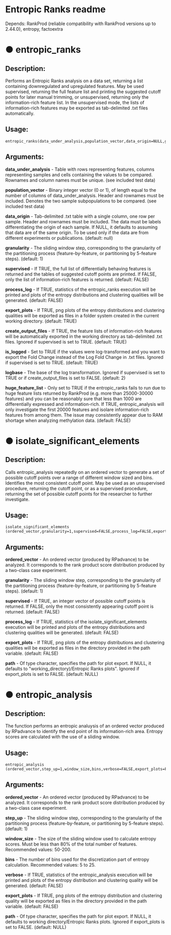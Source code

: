 # Entropic Ranks readme

Depends:
RankProd (reliable compatibility with RankProd versions up to 2.44.0), entropy, factoextra

# ● entropic_ranks

## Description:
Performs an Entropic Ranks analysis on a data set, returning a list containing downregulated and upregulated features. May be used supervised, returning the full feature list and printing the suggested cutoff points for later manual trimming, or unsupervised, returning only the information-rich feature list. In the unsupervised mode, the lists of information-rich features may be exported as tab-delimited .txt files automatically.

## Usage:
```console
entropic_ranks(data_under_analysis,population_vector,data_origin=NULL,granularity=1,supervised=FALSE,process_log=FALSE,export_plots=FALSE,create_output_files=FALSE,is_logged=TRUE,logbase=2,huge_feature_list=FALSE)
```

## Arguments:
**data_under_analysis** - Table with rows representing features, columns representing samples and cells containing the values to be compared. Rownames and column names must be unique. (see included test data)

**population_vector** - Binary integer vector (0 or 1), of length equal to the number of columns of data_under_analysis. Header and rownames must be included. Denotes the two sample subpopulations to be compared. (see included test data)

**data_origin** - Tab-delimited .txt table with a single column, one row per sample. Header and rownames must be included. The data must be labels differentiating the origin of each sample. If NULL, it defaults to assuming that data are of the same origin. To be used only if the data are from different experiments or publications. (default: null)

**granularity** - The sliding window step, corresponding to the granularity of the partitioning process (feature-by-feature, or partitioning by 5-feature steps). (default: 1)

**supervised** - If TRUE, the full list of differentially behaving features is returned and the tables of suggested cutoff points are printed. If FALSE, only the list of information-rich features is returned. (default: FALSE)

**process_log** - If TRUE, statistics of the entropic_ranks execution will be printed and plots of the entropy distributions and clustering qualities will be generated. (default: FALSE)

**export_plots** - If TRUE, png plots of the entropy distributions and clustering qualities will be exported as files in a folder system created in the current working directory. (default: TRUE)

**create_output_files** - If TRUE, the feature lists of information-rich features will be automatically exported in the working directory as tab-delimited .txt files. Ignored if supervised is set to TRUE. (default: TRUE)

**is_logged** - Set to TRUE if the values were log-transformed and you want to export the Fold Change instead of the Log Fold Change in .txt files. Ignored if supervised is set to TRUE. (default: TRUE)

**logbase** - The base of the log transformation. Ignored if supervised is set to TRUE or if create_output_files is set to FALSE. (default: 2)

**huge_feature_list** - Only set to TRUE if the entropic_ranks fails to run due to huge feature lists returned by RankProd (e.g. more than 25000-30000 features) and you can be reasonably sure that less than 1000 are differentially expressed and information-rich. If TRUE, entropic_analysis will only investigate the first 20000 features and isolare information-rich features from among them. The issue may consistently appear due to RAM shortage when analyzing methylation data. (default: FALSE)


# ● isolate_significant_elements

## Description:
Calls entropic_analysis repeatedly on an ordered vector to generate a set of possible cutoff points over a range of different window sized and bins. Identifies the most consistent cutoff point. May be used as an unsupervised procedure, returning the cutoff point, or as a supervised procedure, returning the set of possible cutoff points for the researcher to further investigate.

## Usage:
```console
isolate_significant_elements (ordered_vector,granularity=1,supervised=FALSE,process_log=FALSE,export_plots=FALSE,path=NULL)
```

## Arguments:
**ordered_vector** - An ordered vector (produced by RPadvance) to be analyzed. It corresponds to the rank product score distribution produced by a two-class case experiment.

**granularity** - The sliding window step, corresponding to the granularity of the partitioning process (feature-by-feature, or partitioning by 5-feature steps). (default: 1)

**supervised** - If TRUE, an integer vector of possible cutoff points is returned. If FALSE, only the most consistently appearing cutoff point is returned. (default: FALSE)

**process_log** - If TRUE, statistics of the isolate_significant_elements execution will be printed and plots of the entropy distributions and clustering qualities will be generated. (default: FALSE)

**export_plots** - If TRUE, png plots of the entropy distributions and clustering qualities will be exported as files in the directory provided in the path variable. (default: FALSE)

**path** - Of type character, specifies the path for plot export. If NULL, it defaults to "working_directory)/Entropic Ranks plots". Ignored if export_plots is set to FALSE. (default: NULL)


# ● entropic_analysis
## Description:
The function performs an entropic analuysis of an ordered vector produced by RPadvance to identify the end point of its information-rich area. Entropy scores are calculated with the use of a sliding window.

## Usage:
```console
entropic_analysis (ordered_vector,step_up=1,window_size,bins,verbose=FALSE,export_plots=FALSE,path=NULL)
```

## Arguments:
**ordered_vector** - An ordered vector (produced by RPadvance) to be analyzed. It corresponds to the rank product score distribution produced by a two-class case experiment.

**step_up** - The sliding window step, corresponding to the granularity of the partitioning process (feature-by-feature, or partitioning by 5-feature steps). (default: 1)

**window_size** - The size of the sliding window used to calculate entropy scores. Must be less than 80% of the total number of features. Recommended values: 50-200.

**bins** - The number of bins used for the discretization part of entropy calculation. Recommended values: 5 to 25.

**verbose** - If TRUE, statistics of the entropic_analysis execution will be printed and plots of the entropy distribution and clustering quality will be generated. (default: FALSE)

**export_plots** - If TRUE, png plots of the entropy distribution and clustering quality will be exported as files in the directory provided in the path variable. (default: FALSE) 

**path** - Of type character, specifies the path for plot export. If NULL, it defaults to working directory/Entropic Ranks plots. Ignored if export_plots is set to FALSE. (default: NULL)
